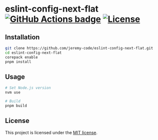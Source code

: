 # eslint-config-next-flat [![GitHub Actions badge](https://github.com/jeremy-code/eslint-config-next-flat/actions/workflows/ci.yml/badge.svg)](https://github.com/jeremy-code/eslint-config-next-flat/actions/workflows/ci.yml) [![License](https://img.shields.io/github/license/jeremy-code/eslint-config-next-flat)](LICENSE)

## Installation

```bash
git clone https://github.com/jeremy-code/eslint-config-next-flat.git
cd eslint-config-next-flat
corepack enable
pnpm install
```

## Usage

```bash
# Set Node.js version
nvm use

# Build
pnpm build
```

## License

This project is licensed under the [MIT license](LICENSE).
